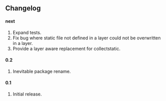## Changelog

#### next
1. Expand tests.
2. Fix bug where static file not defined in a layer could not be overwritten in a layer.
3. Provide a layer aware replacement for collectstatic.

#### 0.2
1. Inevitable package rename.

#### 0.1
1. Initial release.

